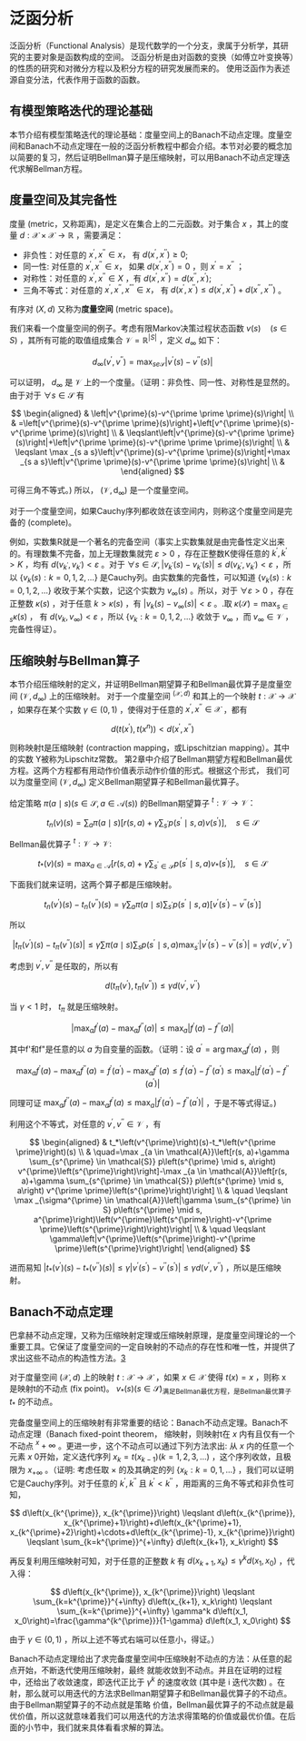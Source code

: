 

<!--
 * @version:
 * @Author:  StevenJokess（蔡舒起） https://github.com/StevenJokess
 * @Date: 2023-04-09 20:45:12
 * @LastEditors:  StevenJokess（蔡舒起） https://github.com/StevenJokess
 * @LastEditTime: 2023-09-20 11:18:19
 * @Description:
 * @Help me: make friends by a867907127@gmail.com and help me get some “foreign” things or service I need in life; 如有帮助，请赞助，失业3年了。![支付宝收款码](https://github.com/StevenJokess/d2rl/blob/master/img/%E6%94%B6.jpg)
 * @TODO::
 * @Reference:
-->
# 泛函分析

泛函分析（Functional Analysis）是现代数学的一个分支，隶属于分析学，其研究的主要对象是函数构成的空间。 泛函分析是由对函数的变换（如傅立叶变换等）的性质的研究和对微分方程以及积分方程的研究发展而来的。 使用泛函作为表述源自变分法，代表作用于函数的函数。

## 有模型策略迭代的理论基础

本节介绍有模型策略迭代的理论基础：度量空间上的Banach不动点定理。度量空间和Banach不动点定理在一般的泛函分析教程中都会介绍。本节对必要的概念加以简要的复习，然后证明Bellman算子是压缩映射，可以用Banach不动点定理迭代求解Bellman方程。

## 度量空间及其完备性

度量 (metric，又称距离)，是定义在集合上的二元函数。对于集合 $x$ ，其上的度量 $d: \mathcal{X} \times \mathcal{X} \rightarrow \mathbb{R}$ ，需要满足：

- 非负性：对任意的 $x^{\prime}, x^{\prime \prime} \in x ，$ 有 $d\left(x^{\prime}, x^{\prime \prime}\right) \geq 0$;
- 同一性: 对任意的 $x^{\prime}, x^{\prime \prime} \in x ，$ 如果 $d\left(x^{\prime}, x^{\prime \prime}\right)=0$ ，则 $x^{\prime}=x^{\prime \prime}$ ；
- 对称性：对任意的 $x^{\prime}, x^{\prime \prime} \in X$ ，有 $d\left(x^{\prime}, x^{\prime \prime}\right)=d\left(x^{\prime \prime}, x^{\prime}\right)$;
- 三角不等式：对任意的 $x^{\prime}, x^{\prime \prime}, x^{\prime \prime \prime} \in x ，$ 有 $d\left(x^{\prime}, x^{\prime \prime}\right) \leq d\left(x^{\prime}, x^{\prime \prime}\right)+d\left(x^{\prime \prime}, x^{\prime \prime \prime}\right)$ 。

有序对 $(X, d)$ 又称为**度量空间** (metric space)。

我们来看一个度量空间的例子。考虑有限Markov决策过程状态函数 $v(s) \quad(s \in S)$ ，其所有可能的取值组成集合 $\mathcal{V}
=\mathbb{R}^{|S|}$ ，定义 $d_{\infty}$ 如下：

$$
d_{\infty}\left(v^{\prime}, v^{\prime \prime}\right)=\max _{s e \mathcal{S}}\left|v^{\prime}(s)-v^{\prime \prime}(s)\right|
$$

可以证明， $d_{\infty}$ 是 $\mathcal{V}$ 上的一个度量。（证明：非负性、同一性、对称性是显然的。由于对于 $\forall s \in \mathcal{S}$ 有

$$
\begin{aligned}
& \left|v^{\prime}(s)-v^{\prime \prime \prime}(s)\right| \\
& =\left[v^{\prime}(s)-v^{\prime \prime}(s)\right]+\left[v^{\prime \prime}(s)-v^{\prime \prime}(s)\right] \\
& \leqslant\left|v^{\prime}(s)-v^{\prime \prime}(s)\right|+\left|v^{\prime \prime}(s)-v^{\prime \prime \prime}(s)\right| \\
& \leqslant \max _{s a s}\left|v^{\prime}(s)-v^{\prime \prime}(s)\right|+\max _{s a s}\left|v^{\prime \prime}(s)-v^{\prime \prime \prime}(s)\right| \\
&
\end{aligned}
$$

可得三角不等式。) 所以， $\left(\mathcal{V}, \mathrm{d}_{\infty}\right)$ 是一个度量空间。

对于一个度量空间，如果Cauchy序列都收敛在该空间内，则称这个度量空间是完备的 (complete)。

例如，实数集R就是一个著名的完备空间（事实上实数集就是由完备性定义出来的。有理数集不完备，加上无理数集就完 $\varepsilon>0$ ，存在正整数K使得任意的 $k^{\prime}, k^{\prime}>K$ ，均有 $d\left(v_{k^{\prime}}, v_{k^{\prime}}\right)<\varepsilon$ 。对于 $\forall s \in \mathcal{S},\left|v_{k^{\prime}}(s)-v_{k^{\prime}}(s)\right| \leqslant d\left(v_{k^{\prime}}, v_{k^{\prime}}\right)<\varepsilon$ ，所以 $\left\{v_k(s): k=0,1,2, \ldots\right\}$ 是Cauchy列。由实数集的完备性，可以知道 $\left\{v_k(s): k=0,1,2, \ldots\right\}$ 收玫于某个实数，记这个实数为 $v_{\infty}(s)$ 。所以，对于 $\forall \varepsilon>0$ ，存在正整数 $\kappa(s)$ ，对于任意 $k>\kappa(s)$ ，有 $\left|v_k(s)-v_{\infty}(s)\right|<\varepsilon$ 。.取 $\kappa(\mathcal{S})=\max _{s \in s} \kappa(s)$ ， 有 $d\left(v_k, v_{\infty}\right)<\varepsilon$ ，所以 $\left\{v_k: k=0,1,2, \ldots\right\}$ 收敛于 $v_{\infty}$ ，而 $v_{\infty} \in \mathcal{V}$ ，完备性得证）。

## 压缩映射与Bellman算子

本节介绍压缩映射的定义，并证明Bellman期望算子和Bellman最优算子是度量空间 $\left(\mathcal{V}, d_{\infty}\right)$ 上的压缩映射。 对于一个度量空间 ${ }^{(\mathcal{X}, d)}$ 和其上的一个映射 $t: \mathcal{X} \rightarrow \mathcal{X}$ ，如果存在某个实数 $\gamma \in(0,1)$ ，使得对于任意的 $x^{\prime}, x^{\prime \prime} \in \mathcal{X}$ ，都有

$$
d\left(t\left(x^{\prime}\right), t\left(x^n\right)\right)<d\left(x^{\prime}, x^{\prime \prime}\right)
$$

则称映射t是压缩映射 (contraction mapping，或Lipschitzian mapping）。其中的实数 Y被称为Lipschitz常数。 第2章中介绍了Bellman期望方程和Bellman最优方程。这两个方程都有用动作价值表示动作价值的形式。根据这个形式， 我们可以为度量空间 $\left(\mathcal{V}, d_{\infty}\right)$ 定义Bellman期望算子和Bellman最优算子。

给定策略 $\pi(a \mid s)(s \in \mathcal{S}, a \in \mathcal{A}(s))$ 的Bellman期望算子 ${ }^t: \mathcal{V} \rightarrow \mathcal{V} ：$

$$
t_n(v)(s)=\sum_a \pi(a \mid s)\left[r(s, a)+\gamma \sum_{s^{\prime}} p\left(s^{\prime} \mid s, a\right) v\left(s^{\prime}\right)\right], \quad s \in \mathcal{S}
$$

Bellman最优算子 ${ }^t: \mathcal{V} \rightarrow \mathcal{V}:$

$$
t_*(v)(s)=\max _{a \in \mathcal{A}}\left[r(s, a)+\gamma \sum_{s^{\prime} \in \mathcal{S}} p\left(s^{\prime} \mid s, a\right) v_*\left(s^{\prime}\right)\right], \quad s \in \mathcal{S}
$$

下面我们就来证明，这两个算子都是压缩映射。

$$
t_n\left(v^{\prime}\right)(s)-t_n\left(v^{\prime \prime}\right)(s)=\gamma \sum_a \pi(a \mid s) \sum_{s^{\prime}} p\left(s^{\prime} \mid s, a\right)\left[v^{\prime}\left(s^{\prime}\right)-v^{\prime \prime}\left(s^{\prime}\right)\right]
$$

所以

$$
\left|t_\pi\left(v^{\prime}\right)(s)-t_\pi\left(v^{\prime \prime}\right)(s)\right| \leqslant \gamma \sum \pi(a \mid s) \sum_s p\left(s^{\prime} \mid s, a\right) \max _{s^{\prime}}\left|v^{\prime}\left(s^{\prime}\right)-v^{\prime \prime}\left(s^{\prime}\right)\right|=\gamma d\left(v^{\prime}, v^{\prime \prime}\right)
$$

考虑到 $v^{\prime}, v^{\prime \prime}$ 是任取的，所以有

$$
d\left(t_\pi\left(v^{\prime}\right), t_\pi\left(v^{\prime \prime}\right)\right) \leqslant \gamma d\left(v^{\prime}, v^{\prime \prime}\right)
$$

当 $\gamma<1$ 时， $t_\pi$ 就是压缩映射。

$$
\left|\max _a f^{\prime}(a)-\max _a f^{\prime \prime}(a)\right| \leqslant \max _a\left|f^{\prime}(a)-f^{\prime \prime}(a)\right|
$$

其中f'和f"是任意的以 $a$ 为自变量的函数。（证明：设 $a^{\prime}=\arg \max _a f^{\prime}(a)$ ，则

$$
\max _a f^{\prime}(a)-\max _a f^{\prime \prime}(a)=f^{\prime}\left(a^{\prime}\right)-\max _a f^{\prime \prime}(a) \leqslant f^{\prime}\left(a^{\prime}\right)-f^{\prime \prime}\left(a^{\prime}\right) \leqslant \max _a\left|f^{\prime}\left(a^{\prime}\right)-f^{\prime \prime}\left(a^{\prime}\right)\right|
$$

同理可证 $\max _a f^{\prime \prime}(a)-\max _a f^{\prime}(a) \leqslant \max _a\left|f^{\prime}\left(a^{\prime}\right)-f^{\prime \prime}\left(a^{\prime}\right)\right|$ ，于是不等式得证。)

利用这个不等式，对任意的 $v^{\prime}, v^{\prime \prime} \in \mathcal{V}$ ，有

$$
\begin{aligned}
& t_*\left(v^{\prime}\right)(s)-t_*\left(v^{\prime \prime}\right)(s) \\
& \quad=\max _{a \in \mathcal{A}}\left[r(s, a)+\gamma \sum_{s^{\prime} \in \mathcal{S}} p\left(s^{\prime} \mid s, a\right) v^{\prime}\left(s^{\prime}\right)\right]-\max _{a \in \mathcal{A}}\left[r(s, a)+\gamma \sum_{s^{\prime} \in \mathcal{S}} p\left(s^{\prime} \mid s, a\right) v^{\prime \prime}\left(s^{\prime}\right)\right] \\
& \quad \leqslant \max _{\sigma^{\prime} \in \mathcal{A}}\left|\gamma \sum_{s^{\prime} \in S} p\left(s^{\prime} \mid s, a^{\prime}\right)\left(v^{\prime}\left(s^{\prime}\right)-v^{\prime \prime}\left(s^{\prime}\right)\right)\right| \\
& \quad \leqslant \gamma\left|v^{\prime}\left(s^{\prime}\right)-v^{\prime \prime}\left(s^{\prime}\right)\right|
\end{aligned}
$$

进而易知 $\left|t_*\left(v^{\prime}\right)(s)-t_*\left(v^{\prime \prime}\right)(s)\right| \leqslant \gamma\left|v^{\prime}\left(s^{\prime}\right)-v^{\prime \prime}\left(s^{\prime}\right)\right| \leqslant \gamma d\left(v^{\prime}, v^{\prime \prime}\right)$ ，所以是压缩映射。

## Banach不动点定理

巴拿赫不动点定理，又称为压缩映射定理或压缩映射原理，是度量空间理论的一个重要工具。它保证了度量空间的一定自映射的不动点的存在性和唯一性，并提供了求出这些不动点的构造性方法。[3]

对于度量空间 $(\mathcal{X}, d)$ 上的映射 $t: \mathcal{X} \rightarrow \mathcal{X}$ ，如果 $x \in \mathcal{X}$ 使得 $t(x)=x$ ，则称 $\mathrm{x}$ 是映射t的不动点 (fix point)。 $v_*(s)(s \in \mathcal{S})_{\text {满足Bellman最优方程，是Bellman最优算子 }} t_*$ 的不动点。

完备度量空间上的压缩映射有非常重要的结论：Banach不动点定理。Banach不动点定理（Banach fixed-point theorem， 缩映射，则映射t在 $x$ 内有且仅有一个不动点 ${ }^x+\infty$ 。更进一步，这个不动点可以通过下列方法求出: 从 $x$ 内的任意一个元素 $x$ 0开始，定义迭代序列 $x_k=t\left(x_{k-1}\right)(k=1,2,3, \ldots)$ ，这个序列收敛，且极限为 $x_{+\infty}$ 。（证明: 考虑任取 $\times$ 的及其确定的列 $\left\{x_k: k=0,1, \ldots\right\}$ ，我们可以证明它是Cauchy序列。对于任意的 $k^{\prime}, k^{\prime \prime}$ 且 $k^{\prime}<k^{\prime \prime}$ ，用距离的三角不等式和非负性可知，

$$
d\left(x_{k^{\prime}}, x_{k^{\prime}}\right) \leqslant d\left(x_{k^{\prime}}, x_{k^{\prime}+1}\right)+d\left(x_{k^{\prime}+1}, x_{k^{\prime}+2}\right)+\cdots+d\left(x_{k^{\prime}-1}, x_{k^{\prime}}\right) \leqslant \sum_{k=k^{\prime}}^{+\infty} d\left(x_{k+1}, x_k\right)
$$

再反复利用压缩映射可知，对于任意的正整数 $k$ 有 $d\left(x_{k+1}, x_k\right) \leqslant \gamma^k d\left(x_1, x_0\right)$ ，代入得：

$$
d\left(x_{k^{\prime}}, x_{k^{\prime}}\right) \leqslant \sum_{k=k^{\prime}}^{+\infty} d\left(x_{k+1}, x_k\right) \leqslant \sum_{k=k^{\prime}}^{+\infty} \gamma^k d\left(x_1, x_0\right)=\frac{\gamma^{k^{\prime}}}{1-\gamma} d\left(x_1, x_0\right)
$$

由于 $\gamma \in(0,1)$ ，所以上述不等式右端可以任意小，得证。）

Banach不动点定理给出了求完备度量空间中压缩映射不动点的方法：从任意的起点开始，不断迭代使用压缩映射，最终 就能收敛到不动点。并且在证明的过程中，还给出了收敛速度，即迭代正比于 $\gamma^k$ 的速度收敛 (其中是 $\mathrm{i}$ 迭代次数) 。在射，那么就可以用迭代的方法求Bellman期望算子和Bellman最优算子的不动点。由于Bellman期望算子的不动点就是策略 价值，Bellman最优算子的不动点就是最优价值，所以这就意味着我们可以用迭代的方法求得策略的价值或最优价值。在后面的小节中，我们就来具体看看求解的算法。



[1]: https://baike.baidu.com/item/%E6%B3%9B%E5%87%BD%E5%88%86%E6%9E%90/4151#:~:text=%E6%B3%9B%E5%87%BD%E5%88%86%E6%9E%90%EF%BC%88Functional%20Analysis,%E4%BD%9C%E7%94%A8%E4%BA%8E%E5%87%BD%E6%95%B0%E7%9A%84%E5%87%BD%E6%95%B0%E3%80%82
[2]: https://developer.aliyun.com/article/726187?spm=a2c6h.12873639.article-detail.5.20c06a2ewJKXn1#slide-4
[3]: https://zh.wikipedia.org/zh-cn/%E5%B7%B4%E6%8B%BF%E8%B5%AB%E4%B8%8D%E5%8A%A8%E7%82%B9%E5%AE%9A%E7%90%86
[4]: https://cread.jd.com/read/startRead.action?bookId=30513215&readType=1
